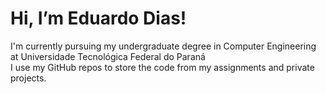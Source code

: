 <h1> Hi, I’m Eduardo Dias! </h1>

  
I'm currently pursuing my undergraduate degree in Computer Engineering at Universidade Tecnológica Federal do Paraná\
I use my GitHub repos to store the code from my assignments and private projects.
